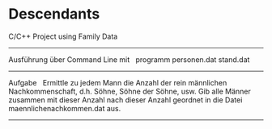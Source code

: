 # Descendants
C/C++ Project using Family Data

---

Ausführung über Command Line mit &nbsp;
programm personen.dat stand.dat

---

Aufgabe &nbsp;
Ermittle zu jedem Mann die Anzahl der rein männlichen
Nachkommenschaft, d.h. Söhne, Söhne der Söhne, usw.  Gib alle Männer
zusammen mit dieser Anzahl nach dieser Anzahl geordnet in die Datei
maennlichenachkommen.dat aus.

---
